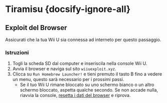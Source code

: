 # Tiramisu {docsify-ignore-all}

## Exploit del Browser

Assicurati che la tua Wii U sia connessa ad interneto per questo passaggio.

### Istruzioni

1. Togli la scheda SD dal computer e inseriscila nella console Wii U.
1. Avvia il browser e naviga sul sito `wiiuexploit.xyz`.
1. Clicca su `Run Homebrew Launcher!` e tieni premuto il tasto B fino a vedere un menu, questo sarà necessario per i prossimi passi.
    - Se il tuo Wii U rimane bloccato su uno schermo bianco o un altro schermo bloccato, aspetta qualche secondo. Se non accade nulla, riavvia la console, [resetta i dati del browser](https://en-americas-support.nintendo.com/app/answers/detail/a_id/1507/~/how-to-delete-the-internet-browser-history) e riprova.

